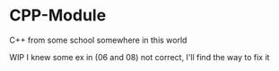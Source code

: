 # CPP-Module
C++
from some school somewhere in this world

WIP
I knew some ex in (06 and 08) not correct, I'll find the way to fix it
